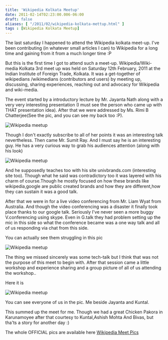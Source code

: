 ```yaml
---
title: 'Wikipedia Kolkata Meetup'
date: 2011-02-14T02:23:00.006-06:00
draft: false
aliases: [ "/2011/02/wikipedia-kolkata-mettup.html" ]
tags : [Wikipedia Kolkata Meetup]
---
```


The last saturday I happened to attend the Wikipedia kolkata meet-up. I've been contributing (in whatever small articles I can) to Wikipedia for a long time and gaining from it from a much longer time :P  
  
But this is the first time I got to attend such a meet-up. Wikipedia/Wiki-media Kolkata 3rd meet up was held on Saturday 12th February, 2011 at the Indian Institute of Foreign Trade, Kolkata. It was a get-together of wikipedians /wikimedians (contributors and users) by meeting up, discussing, sharing experiences, reaching out and advocacy for Wikipedia and wiki-media.  
  
The event started by a introductory lecture by Mr. Jayanta Nath along with a very very interesting presentation (I must see the person who came up with THAT presentation idea). After that we were addressed by Ms. Rimi B Chatterjee(See the pic, and you can see my back too :P).  
  
![Wikipedia meetup](http://upload.wikimedia.org/wikipedia/commons/d/d2/Wikipedia_Meetup_-_Kolkata_2011-02-12_1241.JPG)  
  
Though I don't exactly subscribe to all of her points it was an interesting talk nevertheless. Then came Mr. Sumit Ray. And I must say he is an interesting guy. He has a very curious way to grab his audiences attention (along with his look)  
  
![Wikipedia meetup](http://upload.wikimedia.org/wikipedia/commons/0/0b/Wikipedia_Meetup_-_Kolkata_2011-02-12_1249.JPG)  
  
And he supposedly teaches too with his site univbrands.com (interesting site too). Though what he said was contradictory too it was layered with his charm of course.Though he mostly focused on how these brands like wikipedia,google are public created brands and how they are different,how they can sustain it was a good talk.  
  
After that we were in for a live video conferencing from Mr. Liam Wyat from Australia. And though the video conferencing was a disaster it finally took place thanks to our google talk. Seriously I've never seen a more buggy V.conferencing using skype. Even in G.talk they had problem setting up the mic in this side so what the conference became was a one way talk and all of us responding via chat from this side.  
  
You can actually see them struggling in this pic  
  
![Wikipedia meetup](http://upload.wikimedia.org/wikipedia/commons/d/d1/Wikipedia_Meetup_-_Kolkata_2011-02-12_1300.JPG)  
  
The thing we missed sincerely was some tech-talk but I think that was not the purpose of this meet to begin with. After that session came a little workshop and experience sharing and a group picture of all of us attending the workshop..  
  
Here it is  
  
![Wikipedia meetup](http://upload.wikimedia.org/wikipedia/commons/9/98/Wikipedia_Meetup_-_Kolkata_2011-02-12_1308.JPG)  
  
You can see everyone of us in the pic. Me beside Jayanta and Kuntal.  
  
This summed up the meet for me. Though we had a great Chicken Pakora in Karunamoyee after that courtesy to Kuntal,Ashish Mohta And Bivas, but tha'ts a story for another day :)  
  
The whole OFFICIAL pics are available here [Wikipedia Meet Pics](http://commons.wikimedia.org/wiki/Category:Kolkata_Feb2011)
